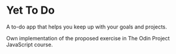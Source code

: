 # Yet To Do

A to-do app that helps you keep up with your goals and projects.

Own implementation of the proposed exercise in The Odin Project JavaScript course.
